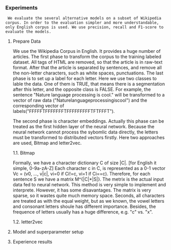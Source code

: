 ### Experiments

     We evaluate the several alternative models on a subset of Wikipedia corpus. In order to the evaluation simpler and more understandable, only English corpus is used. We use precision, recall and F1-score to evaluate the models. 

1. Prepare Data


    We use the Wikipedia Corpus in English. It provides a huge number of articles. The first phase to transform the corpus to the training labeled dataset. All tags of HTML are removed, so that the article is in raw-text format. After that the article is separated by sentences, and remove all the non-letter characters, such as white spaces, punctuations. The last phase is to set up a label for each letter. Here we use two classes to lable the data. One of them is TRUE, that means there is a segmentation after this letter, and the opposite class is FALSE. For example, the sentence "Nature language processing is cool." will be transformed to a vector of raw data ("Naturelanguageprocessingiscool") and the corresponding vector of labels("FFFFFTFFFFFFFTFFFFFFFFFTFTFFFT"). 

    The second phase is character embeddings. Actually this phase can be treated as the first hidden layer of the neural network. Because the neural network cannot process the sybomlic data directly, the letters must be transformed to distributed vectors firstly. Here two approaches are used, Bitmap and letter2vec. 

    1.1. Bitmap

    Formally, we have a character dictionary C of size |C|. [for English it simple, 0-9a-zA-Z] Each character c in C, is represented as a 0-1 vector Vc = (v0, ..., v|c|, vi=0 if Ci!=c, vi=1 if Ci==c). Therefore, for each sentence S we have a matrix M^{|C|*|S|}. The metrix is the actual input data fed to neural network. 
    This method is very simple to implement and interprete. However, it has some disavantages. The matrix is very sparse, so it wastes quite much memory space. Seconds, all characters are treated as with the equal weight, but as we known, the vowel letters and consonant letters shoule has different importance. Besides, the frequence of letters usually has a huge difference, e.g. "c" vs. "x". 

    1.2. letter2vec

2. Model and superparameter setup
    
    
3. Experience results